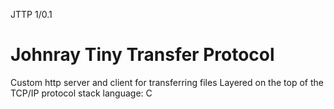 JTTP 1/0.1 
# Johnray Tiny Transfer Protocol

Custom http server and client for transferring files
Layered on the top of the TCP/IP protocol stack
language: C